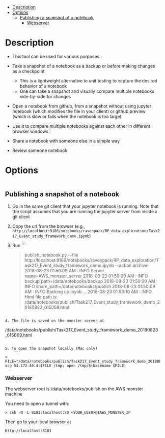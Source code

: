 <!--ts-->
   * [Description](#description)
   * [Options](#options)
      * [Publishing a snapshot of a notebook](#publishing-a-snapshot-of-a-notebook)
         * [Webserver](#webserver)



<!--te-->
# Description

- This tool can be used for various purposes

- Take a snapshot of a notebook as a backup or before making changes as a
  checkpoint
  - This is a lightweight alternative to unit testing to capture the desired
    behavior of a notebook
  - One can take a snapshot and visually compare multiple notebooks side-by-side
    for changes
- Open a notebook from github, from a snapshot without using jupyter notebook
  (which modifies the file in your client) or github preview (which is slow or
  fails when the notebook is too large)
- Use it to compare multiple notebooks against each other in different browser
  windows
- Share a notebook with someone else in a simple way
- Review someone notebook

# Options
```
```

## Publishing a snapshot of a notebook

1.  Go in the same git client that your jupyter notebook is running. Note that
    the script assumes that you are running the jupyter server from inside a git
    client
2.  Copy the url from the browser (e.g.,
    `http://localhost:9186/notebooks/ravenpack/RP_data_exploration/Task217_Event_study_framework_demo.ipynb`)
3.  Run
        ```

    > publish_notebook.py --file
    > http://localhost:9186/notebooks/ravenpack/RP_data_exploration/Task217_Event_study_framework_demo.ipynb
    > --action archive 2018-08-23 01:50:09 AM <module> : INFO Server
    > name=AWS_monster_server 2018-08-23 01:50:09 AM <module> : INFO backup
    > path=/data/notebooks/backup 2018-08-23 01:50:09 AM <module> : INFO
    > share_path=/data/notebooks/publish 2018-08-23 01:50:09 AM <module> : INFO
    > Backing up ipynb ... 2018-08-23 01:50:10 AM <module> : INFO Html file path
    > is:
    > /data/notebooks/publish/Task217_Event_study_framework_demo_20180823_015009.html
```

4. The file is saved on the monster server at
```

/data/notebooks/publish/Task217_Event_study_framework_demo_20180823_015009.html

````

5. To open the snapshot locally (Mac only)
    ```
> FILE="/data/notebooks/publish/Task217_Event_study_framework_demo_20180823_015009.html/"; scp 54.172.40.4:$FILE /tmp; open /tmp/$(basename $FILE)
````

### Webserver

The webserver root is /data/notebooks/publish on the AWS monster machine

You need to open a tunnel with:
```
> ssh -N -L 8181:localhost:80 <YOUR_USER>@$AWS_MONSTER_IP
```

Then go to your local browser at
```
http://localhost:8181
```
